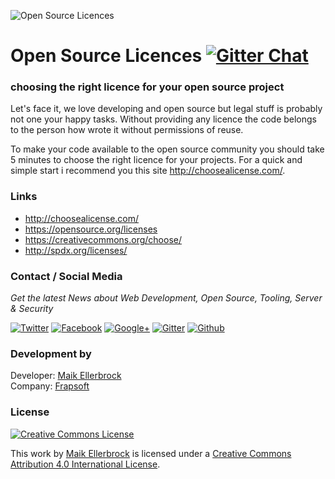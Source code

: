 ![Open Source Licences](https://github.frapsoft.com/top/open-source-legal.png)

# Open Source Licences [![Gitter Chat](https://badges.gitter.im/frapsoft/frapsoft.svg)](https://gitter.im/frapsoft/frapsoft/)

### choosing the right licence for your open source project


Let's face it, we love developing and open source but legal stuff is probably not one your happy tasks. Without providing any licence the code belongs to the person how wrote it without permissions of reuse. 

To make your code available to the open source community you should take 5 minutes to choose the right licence for your projects. For a quick and simple start i recommend you this site <http://choosealicense.com/>.


 
### Links
* <http://choosealicense.com/>
* <https://opensource.org/licenses>
* <https://creativecommons.org/choose/>
* <http://spdx.org/licenses/>


### Contact / Social Media

*Get the latest News about Web Development, Open Source, Tooling, Server & Security*

[![Twitter](https://github.frapsoft.com/social/twitter.png)](https://twitter.com/frapsoft/)
[![Facebook](https://github.frapsoft.com/social/facebook.png)](https://www.facebook.com/frapsoft/)
[![Google+](https://github.frapsoft.com/social/google-plus.png)](https://plus.google.com/116540931335841862774)
[![Gitter](https://github.frapsoft.com/social/gitter.png)](https://gitter.im/frapsoft/frapsoft/)
[![Github](https://github.frapsoft.com/social/github.png)](https://github.com/ellerbrock/)

### Development by 

Developer: [Maik Ellerbrock](https://github.com/ellerbrock/)  
Company: [Frapsoft](https://github.com/frapsoft/)


### License 

<a rel="license" href="http://creativecommons.org/licenses/by/4.0/"><img alt="Creative Commons License" style="border-width:0" src="https://i.creativecommons.org/l/by/4.0/88x31.png" /></a><br />

This work by <a xmlns:cc="http://creativecommons.org/ns#" href="https://github.com/ellerbrock/" property="cc:attributionName" rel="cc:attributionURL">Maik Ellerbrock</a> is licensed under a <a rel="license" href="http://creativecommons.org/licenses/by/4.0/">Creative Commons Attribution 4.0 International License</a>.